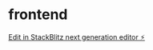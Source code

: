 # frontend

[Edit in StackBlitz next generation editor ⚡️](https://stackblitz.com/~/github.com/roshni957/frontend)